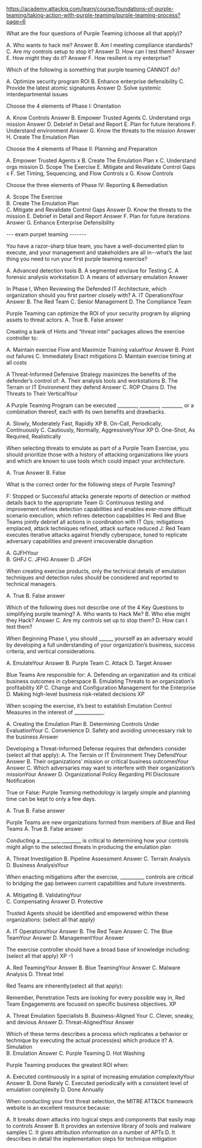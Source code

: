 https://academy.attackiq.com/learn/course/foundations-of-purple-teaming/taking-action-with-purple-teaming/purple-teaming-process?page=6


What are the four questions of Purple Teaming (choose all that apply)?

A. Who wants to hack me?    Answer 
B. Am I meeting compliance standards?
C. Are my controls setup to stop it? Answer
D. How can I test them?    Answer 
E. How might they do it?    Answer 
F. How resilient is my enterprise?


Which of the following is something that purple teaming CANNOT do?

A. Optimize security program ROI
B. Enhance enterprise defensibility
C. Provide the latest atomic signatures   Answer 
D. Solve systemic interdepartmental issues

Choose the 4 elements of Phase I: Orientation

A. Know    Controls  Answer 
B. Empower Trusted Agents
C. Understand    orgs mission Answer
D. Debrief in Detail and Report
E. Plan for future iterations
F. Understand    environment Answer
G. Know the threats to the mission    Answer
H. Create The Emulation Plan 


Choose the 4 elements of Phase II: Planning and Preparation

A. Empower Trusted Agents x
B. Create The Emulation Plan  x
C. Understand    orgs mission
D. Scope The Exercise
E. Mitigate and Revalidate Control Gaps x
F. Set Timing, Sequencing, and Flow Controls x
G. Know    Controls

Choose the three elements of Phase IV: Reporting & Remediation

A. Scope The Exercise   
B. Create The Emulation Plan   
C. Mitigate and Revalidate Control Gaps  Answer 
D. Know the threats to the mission
E. Debrief in Detail and Report Answer 
F. Plan for future iterations Answer 
G. Enhance Enterprise Defensibility

--- exam purpet teaming -------


You have a razor-sharp blue team, you have a well-documented plan to execute, and your management and stakeholders are all in--what’s the last thing you need to run your first purple teaming exercise?

A. Advanced detection tools
B. A segmented enclave for Testing
C. A forensic analysis workstation
D. A means of adversary emulation  Answer  

In Phase I, When Reviewing the Defended IT Architecture, which organization should you first partner closely with?
A. IT OperationsYour Answer 
B. The Red Team
C. Senior Management
D. The Compliance Team 

Purple Teaming can optimize the ROI of your security program by aligning assets to threat actors.
A. True
B. False answer

Creating a bank of Hints and “threat intel” packages allows the exercise controller to:

A. Maintain exercise Flow and Maximize Training valueYour Answer 
B. Point out failures
C. Immediately Enact mitigations
D. Maintain exercise timing at all costs 


A Threat-Informed Defensive Strategy maximizes the benefits of the defender’s control of:
A. Their analysis tools and workstations
B. The Terrain or IT Environment they defend Answer
C. ROP Chains 
D. The Threats to Their VerticalYour


A Purple Teaming Program can be executed ________, ________, ________, or a combination thereof, each with its own benefits and drawbacks. 

A. Slowly, Moderately Fast, Rapidly XP
B. On-Call, Periodically, Continuously
C. Cautiously, Normally, AggressivelyYour  XP
D. One-Shot, As Required, Realistically 


When selecting threats to emulate as part of a Purple Team Exercise, you should prioritize those with a history of attacking organizations like yours and which are known to use tools which could impact your architecture.

A. True Answer 
B. False 

What is the correct order for the following steps of Purple Teaming?

F: Stopped or Successful attacks generate reports of detection or method details back to the appropriate Team
G: Continuous testing and improvement refines detection capabilities and enables ever-more difficult scenario execution, which refines detection capabilities
H: Red and Blue Teams jointly debrief all actions in coordination with IT Ops; mitigations emplaced, attack techniques refined, attack surface reduced
J: Red Team executes iterative attacks against friendly cyberspace, tuned to replicate adversary capabilities and prevent irrecoverable disruption

A. GJFHYour   
B. GHFJ 
C. JFHG Answer
D. JFGH 


When creating exercise products, only the technical details of emulation techniques and detection rules should be considered and reported to technical managers.

A. True
B. False answer  

Which of the following does not describe one of the 4 Key Questions to simplifying purple teaming?
A. Who wants to Hack Me?
B. Who else might they Hack?  Answer 
C. Are my controls set up to stop them?
D. How can I test them? 

When Beginning Phase I, you should ______ yourself as an adversary would by developing a full understanding of your organization’s business, success criteria, and vertical considerations.

A. EmulateYour Answer 
B. Purple Team 
C. Attack 
D. Target Answer


Blue Teams Are responsible for:
A. Defending an organization and its critical business outcomes in cyberspace
B. Emulating Threats to an organization’s profitability XP
C. Change and Configuration Management for the Enterprise
D. Making high-level business risk-related decisions XP

When scoping the exercise, it’s best to establish Emulation Control Measures in the interest of ____________.

A. Creating the Emulation Plan
B. Determining Controls Under EvaluationYour
C. Convenience
D. Safety and avoiding unnecessary risk to the business Answer


Developing a Threat-Informed Defense requires that defenders consider (select all that apply):
A. The Terrain or IT Environment They DefendYour Answer 
B. Their organizations’ mission or critical business outcomesYour Answer 
C. Which adversaries may want to interfere with their organization’s missionYour Answer 
D. Organizational Policy Regarding PII Disclosure Notification 

True or False: Purple Teaming methodology is largely simple and planning time can be kept to only a few days.

A. True
B. False answer


Purple Teams are new organizations formed from members of Blue and Red Teams
A. True
B. False answer 

Conducting a ________ ________ is critical to determining how your controls might align to the selected threats in producing the emulation plan

A. Threat Investigation 
B. Pipeline Assessment Answer
C. Terrain Analysis
D. Business AnalysisYour   


When enacting mitigations after the exercise, __________ controls are critical to bridging the gap between current capabilities and future investments.

A. Mitigating 
B. ValidatingYour  
C. Compensating Answer
D. Protective 


Trusted Agents should be identified and empowered within these organizations: (select all that apply)

A. IT OperationsYour Answer
B. The Red Team Answer
C. The Blue TeamYour Answer
D. ManagementYour Answer 

The exercise controller should have a broad base of knowledge including: (select all that apply) XP -1

A. Red TeamingYour Answer
B. Blue TeamingYour Answer
C. Malware Analysis
D. Threat Intel 

Red Teams are inherently(select all that apply): 

Remember, Penetration Tests are looking for every possible way in, Red Team Engagements are focused on specific business objectives. XP

A. Threat Emulation Specialists
B. Business-Aligned Your 
C. Clever, sneaky, and devious Answer
D. Threat-AlignedYour Answer

Which of these terms describes a process which replicates a behavior or technique by executing the actual process(es) which produce it?
A. Simulation  
B. Emulation Answer
C. Purple Teaming 
D. Hot Washing 


Purple Teaming produces the greatest ROI when:

A. Executed continuously in a spiral of increasing emulation complexityYour Answer 
B. Done Rarely
C. Executed periodically with a consistent level of emulation complexity
D. Done Annually 

When conducting your first threat selection, the MITRE ATT&CK framework website is an excellent resource because:

A. It breaks down attacks into logical steps and components that easily map to controls Answer
B. It provides an extensive library of tools and malware samples
C. It gives attribution information on a number of APTs
D. It describes in detail the implementation steps for technique mitigation

